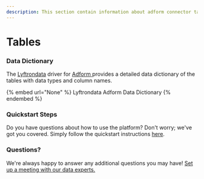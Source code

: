 ```yaml
---
description: This section contain information about adform connector tables information
---
```


# Tables

### Data Dictionary

The [Lyftrondata](https://www.lyftrondata.com/) driver for [Adform](None/)[ ](https://www.lyftrondata.com/integration/adform/)provides a detailed data dictionary of the tables with data types and column names.

{% embed url="None" %}
Lyftrondata Adform Data Dictionary
{% endembed %}

### Quickstart Steps

Do you have questions about how to use the platform? Don't worry; we've got you covered. Simply follow the quickstart instructions [here](../README.md).

### Questions? <a href="#questions" id="questions"></a>

We're always happy to answer any additional questions you may have! [Set up a meeting with our data experts.](https://www.lyftrondata.com/book-a-meeting/)

